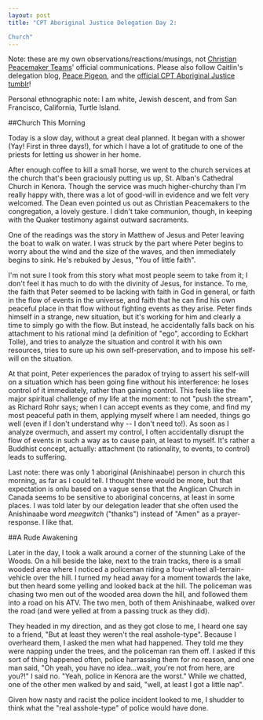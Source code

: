 ```yaml
---
layout: post
title: "CPT Aboriginal Justice Delegation Day 2:  

Church"
---
```


Note: these are my own observations/reactions/musings, not [Christian Peacemaker Teams](http://www.cpt.org)' official communications. Please also follow Caitlin's delegation blog, [Peace Pigeon](http://peace-pigeon.tumblr.com/), and the [official CPT Aboriginal Justice tumblr](http://www.cpt-ajt.tumblr.com)!  

Personal ethnographic note: I am white, Jewish descent, and from San Francisco, California, Turtle Island.

##Church This Morning

Today is a slow day, without a great deal planned. It began with a shower (Yay! First in three days!), for which I have a lot of gratitude to one of the priests for letting us shower in her home.

After enough coffee to kill a small horse, we went to the church services at the church that's been graciously putting us up, St. Alban's Cathedral Church in Kenora. Though the service was much higher-churchy than I'm really happy with, there was a lot of good-will in evidence and we felt very welcomed. The Dean even pointed us out as Christian Peacemakers to the congregation, a lovely gesture. I didn't take communion, though, in keeping with the Quaker testimony against outward sacraments.

One of the readings was the story in Matthew of Jesus and Peter leaving the boat to walk on water. I was struck by the part where Peter begins to worry about the wind and the size of the waves, and then immediately begins to sink. He's rebuked by Jesus, "You of little faith".

I'm not sure I took from this story what most people seem to take from it; I don't feel it has much to do with the divinity of Jesus, for instance. To me, the faith that Peter seemed to be lacking with faith in God in general, or faith in the flow of events in the universe, and faith that he can find his own peaceful place in that flow without fighting events as they arise. Peter finds himself in a strange, new situation, but it's working for him and clearly a time to simply go with the flow. But instead, he accidentally falls back on his attachment to his rational mind (a definition of "ego", according to Eckhart Tolle), and tries to analyze the situation and control it with his own resources, tries to sure up his own self-preservation, and to impose his self-will on the situation.

At that point, Peter experiences the paradox of trying to assert his self-will on a situation which has been going fine without his interference: he loses control of it immediately, rather than gaining control. This feels like the major spiritual challenge of my life at the moment: to not "push the stream", as Richard Rohr says; when I can accept events as they come, and find my most peaceful path in them, applying myself where I am needed, things go well (even if I don't understand why -- I don't need to!). As soon as I analyze overmuch, and assert my control, I often accidentally disrupt the flow of events in such a way as to cause pain, at least to myself. It's rather a Buddhist concept, actually: attachment (to rationality, to events, to control) leads to suffering. 

Last note: there was only 1 aboriginal (Anishinaabe) person in church this morning, as far as I could tell. I thought there would be more, but that expectation is onlu based on a vague sense that the Anglican Church in Canada seems to be sensitive to aboriginal concerns, at least in some places. I was told later by our delegation leader that she often used the Anishinaabe word *meegwitch* ("thanks") instead of "Amen" as a prayer-response. I like that.

##A Rude Awakening

Later in the day, I took a walk around a corner of the stunning Lake of the Woods. On a hill beside the lake, next to the train tracks, there is a small wooded area where I noticed a policeman riding a four-wheel all-terrain-vehicle over the hill. I turned my head away for a moment towards the lake, but then heard some yelling and looked back at the hill. The policeman was chasing two men out of the wooded area down the hill, and followed them into a road on his ATV. The two men, both of them Anishinaabe, walked over the road (and were yelled at from a passing truck as they did).

They headed in my direction, and as they got close to me, I heard one say to a friend, "But at least they weren't the real asshole-type". Because I overheard them, I asked the men what had happened. They told me they were napping under the trees, and the policeman ran them off. I asked if this sort of thing happened often, police harrassing them for no reason, and one man said, "Oh yeah, you have no idea...wait, you're not from here, are you?!" I said no. "Yeah, police in Kenora are the worst." While we chatted, one of the other men walked by and said, "well, at least I got a little nap".

Given how nasty and racist the police incident looked to me, I shudder to think what the "real asshole-type" of police would have done.